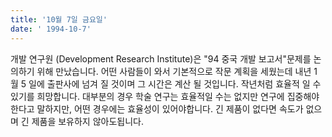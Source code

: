 ```yaml
---
title: '10월 7일 금요일'
date: ' 1994-10-7'
---
```

개발 연구원 (Development Research Institute)은 "94 중국 개발 보고서"문제를 논의하기 위해 만났습니다. 어떤 사람들이 와서 기본적으로 작문 계획을 세웠는데 내년 1 월 5 일에 출판사에 넘겨 질 것이며 그 시간은 계산 될 것입니다. 작년처럼 효율적 일 수 있기를 희망합니다. 대부분의 경우 학술 연구는 효율적일 수는 없지만 연구에 집중해야한다고 말하지만, 어떤 경우에는 효율성이 있어야합니다. 긴 제품이 없다면 속도가 없으며 긴 제품을 보유하지 않아도됩니다.

